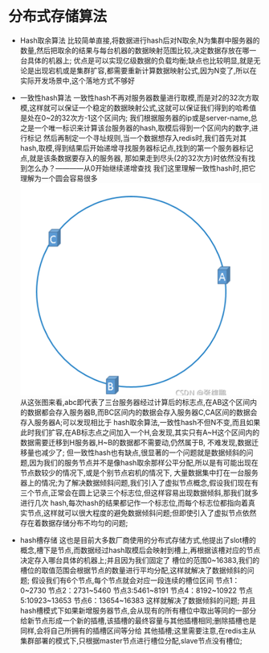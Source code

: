 # 分布式存储算法
  - Hash取余算法
    比较简单直接,将数据进行hash后对N取余,N为集群中服务器的数量,然后把取余的结果与每台机器的数据映射范围比较,决定数据存放在哪一台具体的机器上;
    优点是可以实现亿级数据的负载均衡;缺点也比较明显,就是无论是出现宕机或是集群扩容,都需要重新计算数据映射公式,因为N变了,所以在实际开发场景中,这个落地方式不够好

  - 一致性hash算法
    一致性hash不再对服务器数量进行取模,而是对2的32次方取模,这样就可以保证一个稳定的数据映射公式,这就可以保证我们得到的哈希值是处在0~2的32次方-1这个区间内;
    我们根据服务器的ip或是server-name,总之是一个唯一标识来计算该台服务器的hash,取模后得到一个区间内的数字,进行标记
    然后再制定一个寻址规则,当一个数据想存入redis时,我们首先对其hash,取模,得到结果后开始递增寻找服务器标记点,找到的第一个服务器标记点,就是该条数据要存入的服务器,
  那如果走到尽头(2的32次方)时依然没有找到怎么办？————从0开始继续递增查找
    我们这里理解一致性hash时,把它理解为一个圆会容易很多![一致性hash示意图](images/一致性hash示意图.png)
    从这张图来看,abc即代表了三台服务器经过计算后的标志点,在AB这个区间内的数据都会存入服务器B,而BC区间内的数据会存入服务器C,CA区间的数据会存入服务器A;可以发现相比于
  hash取余算法,一致性hash不但N不变,而且如果此时我们扩容,在AB标志点之间加入一个H,会发现,其实只有A~H这个区间内的数据需要迁移到H服务器,H~B的数据都不需要动,仍然属于B,
  不难发现,数据迁移量也减少了;
    但一致性hash也有缺点,很显著的一个问题就是数据倾斜的问题,因为我们的服务节点并不是像hash取余那样公平分配,所以是有可能出现在节点数较少的情况下,或是个别节点宕机的情况下,
  大量数据集中打在一台服务器上的情况;为了解决数据倾斜问题,我们引入了虚拟节点概念,假设我们现在有三个节点,正常会在圆上记录三个标志位,但这样容易出现数据倾斜,那我们就多进行几次
  hash,每次hash的结果都记作一个标志位,而每个标志位都指向着真实节点,这样就可以很大程度的避免数据倾斜问题;但即使引入了虚拟节点依然存在着数据存储分布不均匀的问题;

  - hash槽存储
    这也是目前大多数厂商使用的分布式存储方式,他提出了slot槽的概念,槽下是节点,而数据经过hash取模后会映射到槽上,再根据该槽对应的节点决定存入哪台具体的机器上;并且因为我们固定了
  槽位的范围0~16383,我们的槽位的取值范围会根据节点的数量进行平均分配,这样就解决了数据倾斜的问题;
    假设我们有6个节点,每个节点就会对应一段连续的槽位区间
    节点1：0~2730    节点2：2731~5460    节点3:5461~8191    节点4：8192~10922    节点5:10923~13653    节点6：13654~16383
    这样就解决了数据倾斜的问题;
    并且hash槽模式下如果新增服务器节点,会从现有的所有槽位中取出等同的一部分给新节点形成一个新的插槽,该插槽的最终容量与其他插槽相同;删除插槽也是同样,会将自己所拥有的插槽区间等分给
  其他插槽;这里需要注意,在redis主从集群部署的模式下,只根据master节点进行槽位分配,slave节点没有槽位;